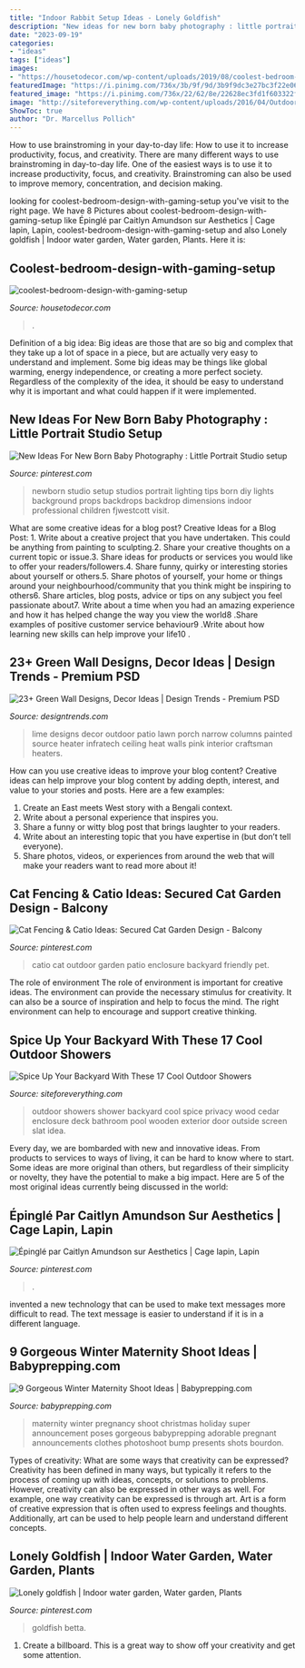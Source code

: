 ```yaml
---
title: "Indoor Rabbit Setup Ideas - Lonely Goldfish"
description: "New ideas for new born baby photography : little portrait studio setup"
date: "2023-09-19"
categories:
- "ideas"
tags: ["ideas"]
images:
- "https://housetodecor.com/wp-content/uploads/2019/08/coolest-bedroom-design-with-gaming-setup.jpg"
featuredImage: "https://i.pinimg.com/736x/3b/9f/9d/3b9f9dc3e27bc3f22e06a36ca76d90d6.jpg"
featured_image: "https://i.pinimg.com/736x/22/62/8e/22628ec3fd1f603322f2a63b668bb8ef.jpg"
image: "http://siteforeverything.com/wp-content/uploads/2016/04/Outdoor-Shower-14.jpg"
ShowToc: true
author: "Dr. Marcellus Pollich"
---
```



How to use brainstroming in your day-to-day life: How to use it to increase productivity, focus, and creativity.
There are many different ways to use brainstroming in day-to-day life. One of the easiest ways is to use it to increase productivity, focus, and creativity. Brainstroming can also be used to improve memory, concentration, and decision making.

	

		
looking for coolest-bedroom-design-with-gaming-setup you've visit to the right page. We have 8 Pictures about coolest-bedroom-design-with-gaming-setup like Épinglé par Caitlyn Amundson sur Aesthetics | Cage lapin, Lapin, coolest-bedroom-design-with-gaming-setup and also Lonely goldfish | Indoor water garden, Water garden, Plants. Here it is:
		
    
## Coolest-bedroom-design-with-gaming-setup

<img loading=lazy src="https://housetodecor.com/wp-content/uploads/2019/08/coolest-bedroom-design-with-gaming-setup.jpg" onerror="this.onerror=null;this.src='https://tse2.mm.bing.net/th?id=OIP.AuUKLhG21JvuowfTpC_7FQHaJ4&amp;pid=15.1';" alt="coolest-bedroom-design-with-gaming-setup">

_Source: housetodecor.com_

>. 

	

Definition of a big idea:
Big ideas are those that are so big and complex that they take up a lot of space in a piece, but are actually very easy to understand and implement. Some big ideas may be things like global warming, energy independence, or creating a more perfect society. Regardless of the complexity of the idea, it should be easy to understand why it is important and what could happen if it were implemented.

    
## New Ideas For New Born Baby Photography : Little Portrait Studio Setup

<img loading=lazy src="https://i.pinimg.com/736x/3b/9f/9d/3b9f9dc3e27bc3f22e06a36ca76d90d6.jpg" onerror="this.onerror=null;this.src='https://tse2.mm.bing.net/th?id=OIP.FJlp4T1tvcMQMASpoQUgnAHaFy&amp;pid=15.1';" alt="New Ideas For New Born Baby Photography : Little Portrait Studio setup">

_Source: pinterest.com_

>newborn studio setup studios portrait lighting tips born diy lights background props backdrops backdrop dimensions indoor professional children fjwestcott visit. 

	

What are some creative ideas for a blog post?
Creative Ideas for a Blog Post: 1. Write about a creative project that you have undertaken. This could be anything from painting to sculpting.2. Share your creative thoughts on a current topic or issue.3. Share ideas for products or services you would like to offer your readers/followers.4. Share funny, quirky or interesting stories about yourself or others.5. Share photos of yourself, your home or things around your neighbourhood/community that you think might be inspiring to others6. Share articles, blog posts, advice or tips on any subject you feel passionate about7. Write about a time when you had an amazing experience and how it has helped change the way you view the world8 .Share examples of positive customer service behaviour9 .Write about how learning new skills can help improve your life10 .

    
## 23+ Green Wall Designs, Decor Ideas | Design Trends - Premium PSD

<img loading=lazy src="https://images.designtrends.com/wp-content/uploads/2016/03/22070255/Lawn-Lime-Green-Wall-Ideas-.jpeg" onerror="this.onerror=null;this.src='https://tse1.mm.bing.net/th?id=OIP.7subnYCdKc0FwzaAfx1iHQHaLH&amp;pid=15.1';" alt="23+ Green Wall Designs, Decor Ideas | Design Trends - Premium PSD">

_Source: designtrends.com_

>lime designs decor outdoor patio lawn porch narrow columns painted source heater infratech ceiling heat walls pink interior craftsman heaters. 

	

How can you use creative ideas to improve your blog content?
Creative ideas can help improve your blog content by adding depth, interest, and value to your stories and posts. Here are a few examples:
1. Create an East meets West story with a Bengali context.
2. Write about a personal experience that inspires you.
3. Share a funny or witty blog post that brings laughter to your readers.
4. Write about an interesting topic that you have expertise in (but don’t tell everyone).  
5. Share photos, videos, or experiences from around the web that will make your readers want to read more about it!

    
## Cat Fencing &amp; Catio Ideas: Secured Cat Garden Design - Balcony

<img loading=lazy src="https://i.pinimg.com/736x/22/62/8e/22628ec3fd1f603322f2a63b668bb8ef.jpg" onerror="this.onerror=null;this.src='https://tse2.mm.bing.net/th?id=OIP.2olB7xkCjRYiqUkgEyiFwAHaNK&amp;pid=15.1';" alt="Cat Fencing &amp; Catio Ideas: Secured Cat Garden Design - Balcony">

_Source: pinterest.com_

>catio cat outdoor garden patio enclosure backyard friendly pet. 

	

The role of environment
The role of environment is important for creative ideas. The environment can provide the necessary stimulus for creativity. It can also be a source of inspiration and help to focus the mind. The right environment can help to encourage and support creative thinking.

    
## Spice Up Your Backyard With These 17 Cool Outdoor Showers

<img loading=lazy src="http://siteforeverything.com/wp-content/uploads/2016/04/Outdoor-Shower-14.jpg" onerror="this.onerror=null;this.src='https://tse4.mm.bing.net/th?id=OIP.BDr3IiVnvqgPbUsuLBi2OgHaJ4&amp;pid=15.1';" alt="Spice Up Your Backyard With These 17 Cool Outdoor Showers">

_Source: siteforeverything.com_

>outdoor showers shower backyard cool spice privacy wood cedar enclosure deck bathroom pool wooden exterior door outside screen slat idea. 

	

Every day, we are bombarded with new and innovative ideas. From products to services to ways of living, it can be hard to know where to start. Some ideas are more original than others, but regardless of their simplicity or novelty, they have the potential to make a big impact. Here are 5 of the most original ideas currently being discussed in the world: 

    
## Épinglé Par Caitlyn Amundson Sur Aesthetics | Cage Lapin, Lapin

<img loading=lazy src="https://i.pinimg.com/736x/1e/57/30/1e57306aef360398fb51a21bd69ff057.jpg" onerror="this.onerror=null;this.src='https://tse1.mm.bing.net/th?id=OIP.sPQ0G_cL1UIWWl9HeD48sAAAAA&amp;pid=15.1';" alt="Épinglé par Caitlyn Amundson sur Aesthetics | Cage lapin, Lapin">

_Source: pinterest.com_

>. 

	

invented a new technology that can be used to make text messages more difficult to read. The text message is easier to understand if it is in a different language.

    
## 9 Gorgeous Winter Maternity Shoot Ideas | Babyprepping.com

<img loading=lazy src="https://www.babyprepping.com/wp-content/uploads/2015/11/ffea6d6706400a36b47295e53dbe24e9.jpg" onerror="this.onerror=null;this.src='https://tse4.mm.bing.net/th?id=OIP.3h16sDNakq3Y7gOh_0XWZwHaLH&amp;pid=15.1';" alt="9 Gorgeous Winter Maternity Shoot Ideas | Babyprepping.com">

_Source: babyprepping.com_

>maternity winter pregnancy shoot christmas holiday super announcement poses gorgeous babyprepping adorable pregnant announcements clothes photoshoot bump presents shots bourdon. 

	

Types of creativity: What are some ways that creativity can be expressed?
Creativity has been defined in many ways, but typically it refers to the process of coming up with ideas, concepts, or solutions to problems. However, creativity can also be expressed in other ways as well. For example, one way creativity can be expressed is through art. Art is a form of creative expression that is often used to express feelings and thoughts. Additionally, art can be used to help people learn and understand different concepts.

    
## Lonely Goldfish | Indoor Water Garden, Water Garden, Plants

<img loading=lazy src="https://i.pinimg.com/736x/39/fe/09/39fe0969d0063d36cecec55b83ff11f8--fish-in-a-bowl-betta-fish.jpg" onerror="this.onerror=null;this.src='https://tse3.mm.bing.net/th?id=OIP.qGlV2iyR6WWpax82uq-hMwHaJ3&amp;pid=15.1';" alt="Lonely goldfish | Indoor water garden, Water garden, Plants">

_Source: pinterest.com_

>goldfish betta. 

	

1. Create a billboard. This is a great way to show off your creativity and get some attention.

